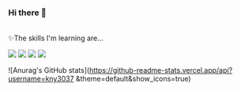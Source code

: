 ### Hi there 👋

<!--
**kny3037/kny3037** is a ✨ _special_ ✨ repository because its `README.md` (this file) appears on your GitHub profile.

Here are some ideas to get you started:

- 🔭 I’m currently working on ...
- 🌱 I’m currently learning ...
- 👯 I’m looking to collaborate on ...
- 🤔 I’m looking for help with ...
- 💬 Ask me about ...
- 📫 How to reach me: ...
- 😄 Pronouns: ...
- ⚡ Fun fact: ...
-->
<br>
✨The skills I'm learning are...

<a href="https://www.oracle.com/" target="_blank"><img src="https://img.shields.io/badge/Java-007396?style=flat-square&logo=Java&logoColor=white"/></a>
<a href="https://spring.io/" target="_blank"><img src="https://img.shields.io/badge/Spring-DB33F?style=flat-square&logo=Spring&logoColor=white"/></a>
<a href="https://www.oracle.com/" target="_blank"><img src="https://img.shields.io/badge/Oracle-F80000?style=flat-square&logo=Oracle&logoColor=white"/></a>
<a href="https://www.mysql.com/" target="_blank"><img src="https://img.shields.io/badge/MySQL-4479A1?style=flat-square&logo=MySQL&logoColor=white"/></a>

![Anurag's GitHub stats](https://github-readme-stats.vercel.app/api?username=kny3037 &theme=default&show_icons=true)
